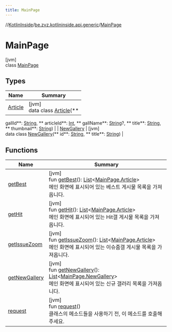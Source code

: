 ```yaml
---
title: MainPage
---
```

//[KotlinInside](../../../index.html)/[be.zvz.kotlininside.api.generic](../index.html)/[MainPage](index.html)



# MainPage

[jvm]\
class [MainPage](index.html)

## Types

| Name | Summary |
|---|---|
| [Article](-article/index.html) | [jvm]<br>data class [Article](-article/index.html)(**
gallId**: [String](https://kotlinlang.org/api/latest/jvm/stdlib/kotlin/-string/index.html), **
articleId**: [Int](https://kotlinlang.org/api/latest/jvm/stdlib/kotlin/-int/index.html), **
gallName**: [String](https://kotlinlang.org/api/latest/jvm/stdlib/kotlin/-string/index.html)?, **
title**: [String](https://kotlinlang.org/api/latest/jvm/stdlib/kotlin/-string/index.html), **
thumbnail**: [String](https://kotlinlang.org/api/latest/jvm/stdlib/kotlin/-string/index.html)) |
| [NewGallery](-new-gallery/index.html) | [jvm]<br>data class [NewGallery](-new-gallery/index.html)(**
id**: [String](https://kotlinlang.org/api/latest/jvm/stdlib/kotlin/-string/index.html), **
title**: [String](https://kotlinlang.org/api/latest/jvm/stdlib/kotlin/-string/index.html)) |

## Functions

| Name | Summary |
|---|---|
| [getBest](get-best.html) | [jvm]<br>fun [getBest](get-best.html)(): [List](https://kotlinlang.org/api/latest/jvm/stdlib/kotlin.collections/-list/index.html)<[MainPage.Article](-article/index.html)><br>메인 화면에 표시되어 있는 베스트 게시물 목록을 가져옵니다. |
| [getHit](get-hit.html) | [jvm]<br>fun [getHit](get-hit.html)(): [List](https://kotlinlang.org/api/latest/jvm/stdlib/kotlin.collections/-list/index.html)<[MainPage.Article](-article/index.html)><br>메인 화면에 표시되어 있는 Hit갤 게시물 목록을 가져옵니다. |
| [getIssueZoom](get-issue-zoom.html) | [jvm]<br>fun [getIssueZoom](get-issue-zoom.html)(): [List](https://kotlinlang.org/api/latest/jvm/stdlib/kotlin.collections/-list/index.html)<[MainPage.Article](-article/index.html)><br>메인 화면에 표시되어 있는 이슈줌갤 게시물 목록을 가져옵니다. |
| [getNewGallery](get-new-gallery.html) | [jvm]<br>fun [getNewGallery](get-new-gallery.html)(): [List](https://kotlinlang.org/api/latest/jvm/stdlib/kotlin.collections/-list/index.html)<[MainPage.NewGallery](-new-gallery/index.html)><br>메인 화면에 표시되어 있는 신규 갤러리 목록을 가져옵니다. |
| [request](request.html) | [jvm]<br>fun [request](request.html)()<br>클래스의 메소드들을 사용하기 전, 이 메소드를 호출해주세요. |

